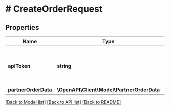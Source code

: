 # # CreateOrderRequest

## Properties

Name | Type | Description | Notes
------------ | ------------- | ------------- | -------------
**apiToken** | **string** | A token, which should be used as a security login | [optional]
**partnerOrderData** | [**\OpenAPI\Client\Model\PartnerOrderData**](PartnerOrderData.md) |  | [optional]

[[Back to Model list]](../../README.md#models) [[Back to API list]](../../README.md#endpoints) [[Back to README]](../../README.md)
